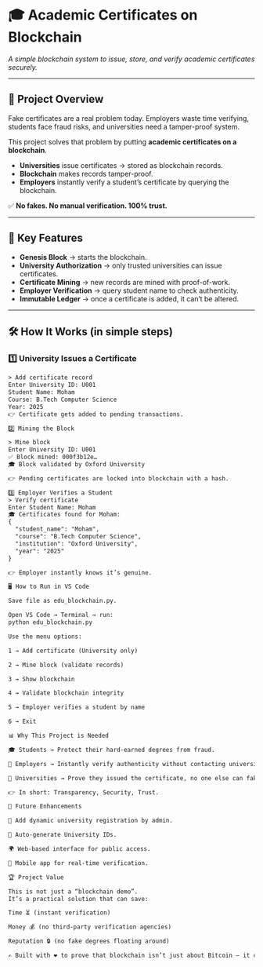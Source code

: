 # 🎓 Academic Certificates on Blockchain  
_A simple blockchain system to issue, store, and verify academic certificates securely._  

---

## 🚀 Project Overview  
Fake certificates are a real problem today. Employers waste time verifying, students face fraud risks, and universities need a tamper-proof system.  

This project solves that problem by putting **academic certificates on a blockchain**.  
- **Universities** issue certificates → stored as blockchain records.  
- **Blockchain** makes records tamper-proof.  
- **Employers** instantly verify a student’s certificate by querying the blockchain.  

✅ **No fakes. No manual verification. 100% trust.**  

---

## 🔑 Key Features  
- **Genesis Block** → starts the blockchain.  
- **University Authorization** → only trusted universities can issue certificates.  
- **Certificate Mining** → new records are mined with proof-of-work.  
- **Employer Verification** → query student name to check authenticity.  
- **Immutable Ledger** → once a certificate is added, it can’t be altered.  

---

## 🛠️ How It Works (in simple steps)  

### 1️⃣ University Issues a Certificate  
```txt
> Add certificate record
Enter University ID: U001
Student Name: Moham
Course: B.Tech Computer Science
Year: 2025
👉 Certificate gets added to pending transactions.

2️⃣ Mining the Block

> Mine block
Enter University ID: U001
✅ Block mined: 000f3b12e…
🎓 Block validated by Oxford University

👉 Pending certificates are locked into blockchain with a hash.

3️⃣ Employer Verifies a Student
> Verify certificate
Enter Student Name: Moham
🎓 Certificates found for Moham:
{
  "student_name": "Moham",
  "course": "B.Tech Computer Science",
  "institution": "Oxford University",
  "year": "2025"
}

👉 Employer instantly knows it’s genuine.

🖥️ How to Run in VS Code

Save file as edu_blockchain.py.

Open VS Code → Terminal → run:
python edu_blockchain.py

Use the menu options:

1 → Add certificate (University only)

2 → Mine block (validate records)

3 → Show blockchain

4 → Validate blockchain integrity

5 → Employer verifies a student by name

6 → Exit

📊 Why This Project is Needed

🎓 Students → Protect their hard-earned degrees from fraud.

🏢 Employers → Instantly verify authenticity without contacting universities.

🏫 Universities → Prove they issued the certificate, no one else can fake it.

👉 In short: Transparency, Security, Trust.

🌟 Future Enhancements

🔐 Add dynamic university registration by admin.

📑 Auto-generate University IDs.

🌍 Web-based interface for public access.

📲 Mobile app for real-time verification.

🏆 Project Value

This is not just a “blockchain demo”.
It’s a practical solution that can save:

Time ⏳ (instant verification)

Money 💰 (no third-party verification agencies)

Reputation 🔒 (no fake degrees floating around)

✍️ Built with ❤️ to prove that blockchain isn’t just about Bitcoin — it can secure your education too.
